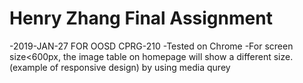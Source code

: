 # Henry Zhang Final Assignment
-2019-JAN-27 FOR OOSD CPRG-210
-Tested on Chrome
-For screen size<600px, the image table on homepage will show a different size.(example of responsive design) by using media qurey